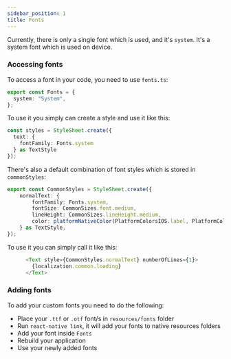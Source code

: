 ```yaml
---
sidebar_position: 1
title: Fonts
---
```

Currently, there is only a single font which is used, and it's `system`.
It's a system font which is used on device.

### Accessing fonts

To access a font in your code, you need to use `fonts.ts`:

```typescript
export const Fonts = {
  system: "System",
};
```

To use it you simply can create a style and use it like this:

```typescript jsx
const styles = StyleSheet.create({
  text: {
    fontFamily: Fonts.system
  } as TextStyle
});
```

There's also a default combination of font styles which is stored in `commonStyles`:
```typescript
export const CommonStyles = StyleSheet.create({
    normalText: {
        fontFamily: Fonts.system,
        fontSize: CommonSizes.font.medium,
        lineHeight: CommonSizes.lineHeight.medium,
        color: platformNativeColor(PlatformColorsIOS.label, PlatformColorsAndroid.primaryText),
    } as TextStyle,
});
```
To use it you can simply call it like this:

```typescript jsx
      <Text style={CommonStyles.normalText} numberOfLines={1}>
        {localization.common.loading}
      </Text>
```

### Adding fonts

To add your custom fonts you need to do the following:
- Place your `.ttf` or `.otf` font/s in `resources/fonts` folder
- Run `react-native link`, it will add your fonts to native resources folders
- Add your font inside `Fonts`
- Rebuild your application
- Use your newly added fonts
